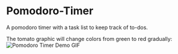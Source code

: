 # Pomodoro-Timer
A pomodoro timer with a task list to keep track of to-dos.

The tomato graphic will change colors from green to red gradually:
![Pomodoro Timer Demo GIF]([https://media.giphy.com/media/vFKqnCdLPNOKc/giphy.gif](https://github.com/ph9th/Pomodoro-Timer/blob/main/pomodoroTimer_demo.gif)https://github.com/ph9th/Pomodoro-Timer/blob/main/pomodoroTimer_demo.gif)
